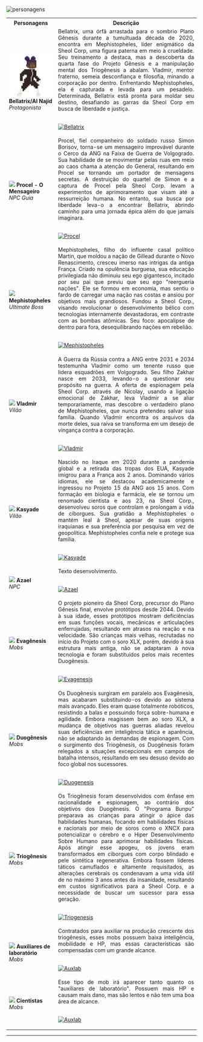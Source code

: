 
![personagens](https://github.com/CatBoxArtsCo/Totalitaire/assets/141590555/f027d46c-0c80-4cde-aa13-597f7ad6778a)

<p  align="center">

</p>


<table>
  <tr>
    <th>Personagens</th>
    <th>Descrição</th>
  </tr>
  <tr>
    <td>
      <img src='https://github.com/CatBoxArtsCo/Totalitaire/blob/main/Game%20Design/Characters/Protagonista/Bellatrix%20-%20idle/Bellatrix%20-%20idle.gif?raw=true' width='120'>
      <b>Bellatrix/Al Najid</b>
      <br>
      <i>Protagonista</i>
    </td>
    <td style="text-align: justify;">Bellatrix, uma órfã arrastada para o sombrio Plano Gênesis durante a tumultuada década de 2020, encontra em Mephistopheles, líder enigmático da Sheol Corp, uma figura paterna em meio à crueldade. Seu treinamento a destaca, mas a descoberta da quarta fase do Projeto Gênesis e a manipulação mental dos Triogênesis a abalam. Vladmir, mentor fraterno, semeia desconfiança e filosofia, minando a corporação por dentro. Enfrentando Mephistopheles, ela é capturada e levada para um pesadelo. Determinada, Bellatrix está pronta para moldar seu destino, desafiando as garras da Sheol Corp em busca de liberdade e justiça. <br>
    </br>
    <p align="left">
     <a href="https://github.com/CatBoxArtsCo/Totalitaire/blob/main/Game%20Design/Characters/Protagonista/Bellatrix.md" target="blank">
      <img src="https://img.shields.io/badge/Saiba_mais_sobre_Bellatrix-0000FF?style=for-the-badge" alt="Bellatrix" />
      </a>
    </p>
  </td>
  </tr>
  <tr>
    <td>
      <img src='https://user-images.githubusercontent.com/5713670/87202985-820dcb80-c2b6-11ea-9f56-7ec461c497c3.gif' width='120'>
      <b>Procel - O Mensageiro</b>
      <br>
      <i>NPC Guia</i>
    </td>
    <td style="text-align: justify;">Procel, fiel companheiro do soldado russo Simon Borisov, torna-se um mensageiro improvável durante o Cerco da ANG na Faixa de Guerra de Volgogrado. Sua habilidade de se movimentar pelas ruas em meio ao caos chama a atenção do General, resultando em Procel se tornando um portador de mensagens secretas. A destruição do quartel de Simon e a captura de Procel pela Sheol Corp. levam a experimentos de aprimoramento que visam até a ressurreição humana. No entanto, sua busca por liberdade leva-o a encontrar Bellatrix, abrindo caminho para uma jornada épica além do que jamais imaginara. <br>
    </br>
    <p align="left">
     <a href="https://github.com/CatBoxArtsCo/Totalitaire/blob/main/Game%20Design/Characters/NPCs%20e%20Mobs/NPCs/Procel.md" target="blank">
      <img src="https://img.shields.io/badge/Saiba_mais_sobre_Procel-white?style=for-the-badge" alt="Procel" />
      </a>
    </p>
    </td>
  </tr>
  <tr>
    <td>
      <img src='https://user-images.githubusercontent.com/5713670/87202985-820dcb80-c2b6-11ea-9f56-7ec461c497c3.gif' width='120'>
      <b>Mephistopheles</b>
      <br>
      <i>Ultimate Boss</i>
    </td>
    <td style="text-align: justify;"> Mephistopheles, filho do influente casal político Martin, que moldou a nação de Gillead durante o Novo Renascimento, cresceu imerso nas intrigas da antiga França. Criado na opulência burguesa, sua educação privilegiada não diminuiu seu ego gigantesco, incitado por seu pai que previu que seu ego "reergueria nações". Ele se formou em economia, mas sentiu o fardo de carregar uma nação nas costas e ansiou por objetivos mais grandiosos. Fundou a Sheol Corp., visando revolucionar o desenvolvimento bélico com tecnologias internamente devastadoras, em contraste com as bombas atômicas. Seu foco: apocalipse de dentro para fora, desequilibrando nações em rebelião. <br>
    </br>
    <p align="left">
     <a href="https://github.com/CatBoxArtsCo/Totalitaire/blob/main/Game%20Design/Characters/Boss/Mephistopheles.md" target="blank">
      <img src="https://img.shields.io/badge/Saiba_mais_sobre_Mephistopheles-0000FF?style=for-the-badge" alt="Mephistopheles" />
      </a>
    </p>
</td>
  </tr>
  <tr>
    <td>
      <img src='https://user-images.githubusercontent.com/5713670/87202985-820dcb80-c2b6-11ea-9f56-7ec461c497c3.gif' width='120'>
      <b>Vladmir</b>
      <br>
      <i>Vilão</i>
    </td>
    <td style="text-align: justify;"> A Guerra da Rússia contra a ANG entre 2031 e 2034 testemunha Vladmir como um tenente russo que lidera esquadrões em Volgogrado. Seu filho Zakhar nasce em 2033, levando-o a questionar seu propósito na guerra. A oferta de espionagem pela Sheol Corp. através de Nicolay, usando a ligação emocional de Zakhar, leva Vladmir a se aliar temporariamente, mas descobre o verdadeiro plano de Mephistopheles, que nunca pretendeu salvar sua família. Quando Vladmir encontra os arquivos da morte deles, sua raiva se transforma em um desejo de vingança contra a corporação. <br>
    </br>
    <p align="left">
     <a href="https://github.com/CatBoxArtsCo/Totalitaire/blob/main/Game%20Design/Characters/Vil%C3%B5es/Vladmir.md" target="blank">
      <img src="https://img.shields.io/badge/Saiba_mais_sobre_Vladmir-0000FF?style=for-the-badge" alt="Vladmir" />
      </a>
    </p>
</td>
  </tr>
  <tr>
    <td>
      <img src='https://user-images.githubusercontent.com/5713670/87202985-820dcb80-c2b6-11ea-9f56-7ec461c497c3.gif' width='120'>
      <b>Kasyade</b>
      <br>
      <i>Vilão</i>
    </td>
    <td style="text-align: justify;">Nascido no Iraque em 2020 durante a pandemia global e a retirada das tropas dos EUA, Kasyade imigrou para a França aos 2 anos. Dominando vários idiomas, ele se destacou academicamente e ingressou no Projeto 15 da ANG aos 15 anos. Com formação em biologia e farmácia, ele se tornou um renomado cientista e aos 23, na Sheol Corp., desenvolveu soros que controlam e prolongam a vida de ciborgues. Sua gratidão a Mephistopheles o mantém leal à Sheol, apesar de suas origens iraquianas e sua preferência por pesquisa em vez de geopolítica. Mephistopheles confia nele e protege sua família. <br>
    </br>
    <p align="left">
     <a href="https://github.com/CatBoxArtsCo/Totalitaire/blob/main/Game%20Design/Characters/Vil%C3%B5es/Kasyade.md" target="blank">
      <img src="https://img.shields.io/badge/Saiba_mais_sobre_Kasyade-0000FF?style=for-the-badge" alt="Kasyade" />
      </a>
    </p>
    </td>
  </tr>
  <tr>
    <td>
      <img src='https://user-images.githubusercontent.com/5713670/87202985-820dcb80-c2b6-11ea-9f56-7ec461c497c3.gif' width='120'>
      <b>Azael</b>
      <br>
      <i>NPC</i>
    </td>
    <td style="text-align: justify;">Texto desenvolvimento. <br>
    </br>
    <p align="left">
     <a href="https://github.com/CatBoxArtsCo/Totalitaire/blob/main/Game%20Design/Characters/NPCs%20e%20Mobs/NPCs/Azael.md" target="blank">
      <img src="https://img.shields.io/badge/Saiba_mais_sobre_Azael-white?style=for-the-badge" alt="Azael" />
      </a>
    </p>
    </td>
  </tr>
  <tr>
    <td>
      <img src='https://user-images.githubusercontent.com/5713670/87202985-820dcb80-c2b6-11ea-9f56-7ec461c497c3.gif' width='120'>
      <b>Evagênesis</b>
      <br>
      <i>Mobs</i>
    </td>
    <td style="text-align: justify;"> O projeto pioneiro da Sheol Corp, precursor do Plano Gênesis final, envolve protótipos desde 2044. Devido à sua idade, esses protótipos mostram deficiências em suas funções vocais, mecânicas e articulações enferrujadas, resultando em atrasos na reação e na velocidade. São crianças mais velhas, recrutadas no início do Projeto com o soro XLX, porém, devido à sua estrutura mais antiga, não se adaptaram à nova tecnologia e foram substituídos pelos mais recentes Duogênesis. <br>
    </br>
    <p align="left">
     <a href="https://github.com/CatBoxArtsCo/Totalitaire/blob/main/Game%20Design/Characters/NPCs%20e%20Mobs/Mobs/Evag%C3%AAnesis.md" target="blank">
      <img src="https://img.shields.io/badge/Saiba_mais_sobre_Evagenesis-white?style=for-the-badge" alt="Evagenesis" />
      </a>
    </p>
</td>
  </tr>
  <tr>
    <td>
      <img src='https://user-images.githubusercontent.com/5713670/87202985-820dcb80-c2b6-11ea-9f56-7ec461c497c3.gif' width='120'>
      <b>Duogênesis</b>
      <br>
      <i>Mobs</i>
    </td>
    <td style="text-align: justify;">Os Duogênesis surgiram em paralelo aos Evagênesis, mas acabaram substituindo-os devido ao sistema mais avançado. Eles eram quase totalmente robóticos, resistindo a balas e possuindo força sobre-humana e agilidade. Embora reagissem bem ao soro XLX, a mudança de objetivos nas guerras aliadas revelou suas deficiências em inteligência tática e aparência, não se adaptando às demandas de espionagem. Com o surgimento dos Triogênesis, os Duogênesis foram relegados a situações excepcionais em campos de batalha intensos, resultando em seu desuso devido ao foco global nos sucessores. <br>
    </br>
    <p align="left">
     <a href="https://github.com/CatBoxArtsCo/Totalitaire/blob/main/Game%20Design/Characters/NPCs%20e%20Mobs/Mobs/Duog%C3%AAnesis.md" target="blank">
      <img src="https://img.shields.io/badge/Saiba_mais_sobre_Duogenesis-white?style=for-the-badge" alt="Duogenesis" />
      </a>
    </p>
    </td>
  </tr>
  <tr>
    <td>
      <img src='https://user-images.githubusercontent.com/5713670/87202985-820dcb80-c2b6-11ea-9f56-7ec461c497c3.gif' width='120'>
      <b>Triogênesis</b>
      <br>
      <i>Mobs</i>
    </td>
    <td style="text-align: justify;">Os Triogênesis foram desenvolvidos com ênfase em racionalidade e espionagem, ao contrário dos objetivos dos Duogênesis. O "Programa Bunpu" preparava as crianças para atingir o ápice das habilidades humanas, focando em habilidades físicas e racionais por meio de soros como o XNCX para potencializar o cérebro e o Hiper Desenvolvimento Sobre Humano para aprimorar habilidades físicas. Após atingir esse apogeu, os jovens eram transformados em ciborgues com corpo blindado e pele sintética regenerativa. Embora fossem líderes táticos camuflados e altamente requisitados, as alterações cerebrais os condenavam a uma vida útil de no máximo 3 anos antes da insanidade, resultando em custos significativos para a Sheol Corp. e a necessidade de buscar um sucessor para essa geração. <br>
    </br>
    <p align="left">
     <a href="https://github.com/CatBoxArtsCo/Totalitaire/blob/main/Game%20Design/Characters/NPCs%20e%20Mobs/Mobs/Triogenesis.md" target="blank">
      <img src="https://img.shields.io/badge/Saiba_mais_sobre_Triogenesis-white?style=for-the-badge" alt="Triogenesis" />
      </a>
    </p>
    </td>
  </tr>
  <tr>
    <td>
      <img src='https://user-images.githubusercontent.com/5713670/87202985-820dcb80-c2b6-11ea-9f56-7ec461c497c3.gif' width='120'>
      <b>Auxiliares de laboratório</b>
      <br>
      <i>Mobs</i>
    </td>
    <td style="text-align: justify;">Contratados para auxiliar na produção crescente dos triogênesis, esses mobs possuem baixa inteligência, mobilidade e HP, mas essas características são compensadas com um grande alcance.  <br>
    </br>
    <p align="left">
     <a href="https://github.com/CatBoxArtsCo/Totalitaire/blob/main/Game%20Design/Characters/NPCs%20e%20Mobs/Mobs/Mobs_PhaseII.md" target="blank">
      <img src="https://img.shields.io/badge/Saiba_mais-white?style=for-the-badge" alt="Auxlab" />
      </a>
    </p>
    </td>
  </tr>
  <tr>
    <td>
      <img src='https://user-images.githubusercontent.com/5713670/87202985-820dcb80-c2b6-11ea-9f56-7ec461c497c3.gif' width='120'>
      <b>Cientistas</b>
      <br>
      <i>Mobs</i>
    </td>
    <td style="text-align: justify;">Esse tipo de mob irá aparecer tanto quanto os "auxiliares de laboratório". Possuem mais HP e causam mais dano, mas são lentos e não tem uma boa área de alcance. <br>
    </br>
    <p align="left">
     <a href="https://github.com/CatBoxArtsCo/Totalitaire/blob/main/Game%20Design/Characters/NPCs%20e%20Mobs/Mobs/Mobs_PhaseII.md" target="blank">
      <img src="https://img.shields.io/badge/Saiba_mais-white?style=for-the-badge" alt="Auxlab" />
      </a>
    </p>
    </td>
  </tr>
  
</table>

----

